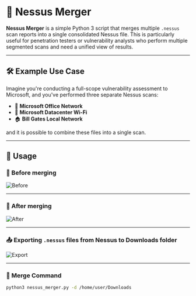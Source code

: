 # 🧪 Nessus Merger

**Nessus Merger** is a simple Python 3 script that merges multiple `.nessus` scan reports into a single consolidated Nessus file. This is particularly useful for penetration testers or vulnerability analysts who perform multiple segmented scans and need a unified view of results.

---

## 🛠 Example Use Case

Imagine you're conducting a full-scope vulnerability assessment to Microsoft, and you've performed three separate Nessus scans:

- 🏢 **Microsoft Office Network**
- 📶 **Microsoft Datacenter Wi-Fi**
- 🏠 **Bill Gates Local Network**

and it is possible to combine these files into a single scan.

---

## 🚀 Usage

### 🔹 Before merging

![Before](https://github.com/user-attachments/assets/329000bc-3cbf-45b8-9703-9332f03a7704)

---

### 🔹 After merging

![After](https://github.com/user-attachments/assets/f3beb7fd-1618-4acb-a279-4970b33b9435)

---

### 📤 Exporting `.nessus` files from Nessus to Downloads folder

![Export](https://github.com/user-attachments/assets/67fdbc51-1ca8-4db8-8884-dec98a1639a7)

---

### 🧪 Merge Command

```bash
python3 nessus_merger.py -d /home/user/Downloads
